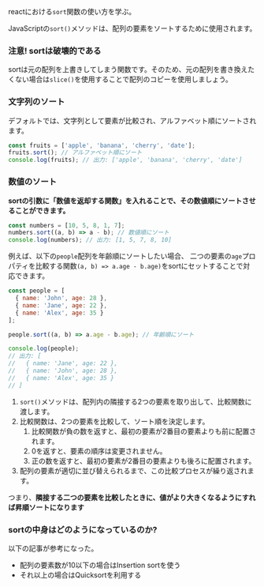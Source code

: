




reactにおける`sort`関数の使い方を学ぶ。

JavaScriptの`sort()`メソッドは、配列の要素をソートするために使用されます。


### 注意! sortは破壊的である

sortは元の配列を上書きしてしまう関数です。そのため、元の配列を書き換えたくない場合は`slice()`を使用することで配列のコピーを使用しましょう。


### 文字列のソート

デフォルトでは、文字列として要素が比較され、アルファベット順にソートされます。

```js
const fruits = ['apple', 'banana', 'cherry', 'date'];
fruits.sort(); // アルファベット順にソート
console.log(fruits); // 出力: ['apple', 'banana', 'cherry', 'date']
```

### 数値のソート

**sortの引数に「数値を返却する関数」を入れることで、その数値順にソートさせることができます。**

```js
const numbers = [10, 5, 8, 1, 7];
numbers.sort((a, b) => a - b); // 数値順にソート
console.log(numbers); // 出力: [1, 5, 7, 8, 10]
```

例えば、以下の`people`配列を年齢順にソートしたい場合、
二つの要素の`age`プロパティを比較する関数`(a, b) => a.age - b.age)`をsortにセットすることで対応できます。

```js
const people = [
  { name: 'John', age: 28 },
  { name: 'Jane', age: 22 },
  { name: 'Alex', age: 35 }
];

people.sort((a, b) => a.age - b.age); // 年齢順にソート

console.log(people);
// 出力: [
//   { name: 'Jane', age: 22 },
//   { name: 'John', age: 28 },
//   { name: 'Alex', age: 35 }
// ]
``` 

1. `sort()`メソッドは、配列内の隣接する2つの要素を取り出して、比較関数に渡します。
2. 比較関数は、2つの要素を比較して、ソート順を決定します。
    1. 比較関数が負の数を返すと、最初の要素が2番目の要素よりも前に配置されます。
    2. 0を返すと、要素の順序は変更されません。
    3. 正の数を返すと、最初の要素が2番目の要素よりも後ろに配置されます。
3. 配列の要素が適切に並び替えられるまで、この比較プロセスが繰り返されます。

つまり、**隣接する二つの要素を比較したときに、値がより大きくなるようにすれば昇順ソートになります**







### sortの中身はどのようになっているのか?

以下の記事が参考になった。

- 配列の要素数が10以下の場合はInsertion sortを使う
- それ以上の場合はQuicksortを利用する














